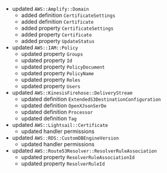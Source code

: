 - updated `AWS::Amplify::Domain`
  - added definition `CertificateSettings`
  - added definition `Certificate`
  - added property `CertificateSettings`
  - added property `Certificate`
  - added property `UpdateStatus`
- updated `AWS::IAM::Policy`
  - updated property `Groups`
  - updated property `Id`
  - updated property `PolicyDocument`
  - updated property `PolicyName`
  - updated property `Roles`
  - updated property `Users`
- updated `AWS::KinesisFirehose::DeliveryStream`
  - updated definition `ExtendedS3DestinationConfiguration`
  - updated definition `OpenXJsonSerDe`
  - updated definition `Processor`
  - updated definition `Tag`
- updated `AWS::Lightsail::Certificate`
  - updated handler permissions
- updated `AWS::RDS::CustomDBEngineVersion`
  - updated handler permissions
- updated `AWS::Route53Resolver::ResolverRuleAssociation`
  - updated property `ResolverRuleAssociationId`
  - updated property `ResolverRuleId`
